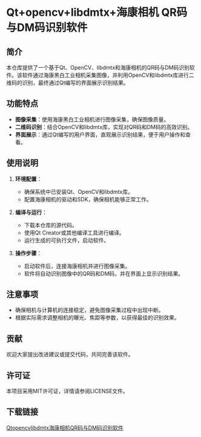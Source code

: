 # Qt+opencv+libdmtx+海康相机 QR码与DM码识别软件

## 简介
本仓库提供了一个基于Qt、OpenCV、libdmtx和海康相机的QR码与DM码识别软件。该软件通过海康黑白工业相机采集图像，并利用OpenCV和libdmtx库进行二维码的识别，最终通过Qt编写的界面展示识别结果。

## 功能特点
- **图像采集**：使用海康黑白工业相机进行图像采集，确保图像质量。
- **二维码识别**：结合OpenCV和libdmtx库，实现对QR码和DM码的高效识别。
- **界面展示**：通过Qt编写的用户界面，直观展示识别结果，便于用户操作和查看。

## 使用说明
1. **环境配置**：
   - 确保系统中已安装Qt、OpenCV和libdmtx库。
   - 配置海康相机的驱动和SDK，确保相机能够正常工作。

2. **编译与运行**：
   - 下载本仓库的源代码。
   - 使用Qt Creator或其他编译工具进行编译。
   - 运行生成的可执行文件，启动软件。

3. **操作步骤**：
   - 启动软件后，连接海康相机并进行图像采集。
   - 软件将自动识别图像中的QR码和DM码，并在界面上显示识别结果。

## 注意事项
- 确保相机与计算机的连接稳定，避免图像采集过程中出现中断。
- 根据实际需求调整相机的曝光、焦距等参数，以获得最佳的识别效果。

## 贡献
欢迎大家提出改进建议或提交代码，共同完善该软件。

## 许可证
本项目采用MIT许可证，详情请参阅LICENSE文件。

## 下载链接

[Qtopencvlibdmtx海康相机QR码与DM码识别软件](https://pan.quark.cn/s/c43044155851)